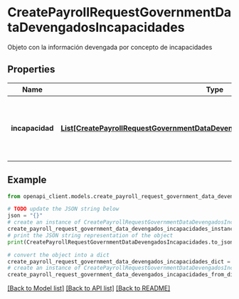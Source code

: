 # CreatePayrollRequestGovernmentDataDevengadosIncapacidades

Objeto con la información devengada por concepto de incapacidades

## Properties

Name | Type | Description | Notes
------------ | ------------- | ------------- | -------------
**incapacidad** | [**List[CreatePayrollRequestGovernmentDataDevengadosIncapacidadesIncapacidadInner]**](CreatePayrollRequestGovernmentDataDevengadosIncapacidadesIncapacidadInner.md) | Array con información sobre devengados por concepto de incapacidades | [optional] 

## Example

```python
from openapi_client.models.create_payroll_request_government_data_devengados_incapacidades import CreatePayrollRequestGovernmentDataDevengadosIncapacidades

# TODO update the JSON string below
json = "{}"
# create an instance of CreatePayrollRequestGovernmentDataDevengadosIncapacidades from a JSON string
create_payroll_request_government_data_devengados_incapacidades_instance = CreatePayrollRequestGovernmentDataDevengadosIncapacidades.from_json(json)
# print the JSON string representation of the object
print(CreatePayrollRequestGovernmentDataDevengadosIncapacidades.to_json())

# convert the object into a dict
create_payroll_request_government_data_devengados_incapacidades_dict = create_payroll_request_government_data_devengados_incapacidades_instance.to_dict()
# create an instance of CreatePayrollRequestGovernmentDataDevengadosIncapacidades from a dict
create_payroll_request_government_data_devengados_incapacidades_from_dict = CreatePayrollRequestGovernmentDataDevengadosIncapacidades.from_dict(create_payroll_request_government_data_devengados_incapacidades_dict)
```
[[Back to Model list]](../README.md#documentation-for-models) [[Back to API list]](../README.md#documentation-for-api-endpoints) [[Back to README]](../README.md)


